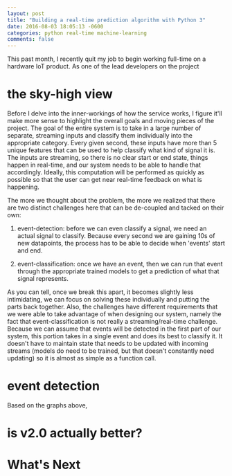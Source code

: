 ```yaml
---
layout: post
title: "Building a real-time prediction algorithm with Python 3"
date: 2016-08-03 18:05:13 -0600
categories: python real-time machine-learning 
comments: false
---
```


This past month, I recently quit my job to begin working full-time on
a hardware IoT product. As one of the lead developers on the project

<some information about the problem here> <include graph>

the sky-high view
=================

Before I delve into the inner-workings of how the service works, I figure it'll
make more sense to highlight the overall goals and moving pieces of the
project. The goal of the entire system is to take in a large number of
separate, streaming inputs and classify them individually into the appropriate
category. Every given second, these inputs have more than 5 unique features
that can be used to help classify what kind of signal it is. The inputs are
streaming, so there is no clear start or end state, things happen in real-time,
and our system needs to be able to handle that accordingly. Ideally, this
computation will be performed as quickly as possible so that the user can get
near real-time feedback on what is happening.

The more we thought about the problem, the more we realized that there are two
distinct challenges here that can be de-coupled and tacked on their own:

1. event-detection: before we can even classify a signal, we need an actual
   signal to classify. Because every second we are gaining 10s of new
   datapoints, the process has to be able to decide when 'events' start and
   end.

2. event-classification: once we have an event, then we can run that event
   through the appropriate trained models to get a prediction of what that
   signal represents.

As you can tell, once we break this apart, it becomes slightly less
intimidating, we can focus on solving these individually and putting the parts
back together. Also, the challenges have different requirements that we were
able to take advantage of when designing our system, namely the fact that
event-classification is not really a streaming/real-time challenge. Because we
can assume that events will be detected in the first part of our system, this
portion takes in a single event and does its best to classify it. It doesn't
have to maintain state that needs to be updated with incoming streams (models
do need to be trained, but that doesn't constantly need updating) so it is
almost as simple as a function call.


event detection
===============

Based on the graphs above, 


is v2.0 actually better?
========================

What's Next
===========

[tpp]: https://en.wikipedia.org/wiki/Twitch_Plays_Pok%C3%A9mon
